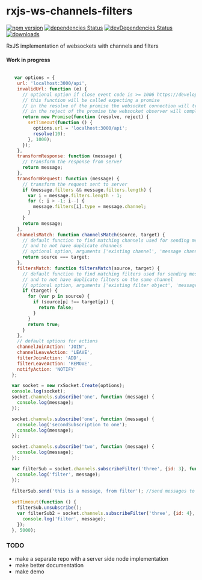 # rxjs-ws-channels-filters
[![npm version](https://badge.fury.io/js/rxjs-ws-channels-filters.svg)](https://badge.fury.io/js/rxjs-ws-channels-filters)
[![dependencies Status](https://david-dm.org/tiberiuzuld/rxjs-ws-channels-filters/status.svg)](https://david-dm.org/tiberiuzuld/rxjs-ws-channels-filters)
[![devDependencies Status](https://david-dm.org/tiberiuzuld/rxjs-ws-channels-filters/dev-status.svg)](https://david-dm.org/tiberiuzuld/rxjs-ws-channels-filters?type=dev)
[![downloads](https://img.shields.io/npm/dm/rxjs-ws-channels-filters.svg)](https://www.npmjs.com/package/rxjs-ws-channels-filters)

RxJS implementation of websockets with channels and filters

#### Work in progress

```javascript

   var options = {
    url: 'localhost:3000/api',
    invalidUrl: function (e) {
      // optional option if close event code is >= 1006 https://developer.mozilla.org/en-US/docs/Web/API/CloseEvent
      // this function will be called expecting a promise
      // in the resolve of the promise the websocket connection will try again to connect with the url from the options
      // in the reject of the promise the websocket observer will complete
      return new Promise(function (resolve, reject) {
        setTimeout(function () {
          options.url = 'localhost:3000/api';
          resolve(10);
        }, 1000);
      });
    },
    transformResponse: function (message) {
      // transform the response from server
      return message;
    },
    transformRequest: function (message) {
      // transform the request sent to server
      if (message.filters && message.filters.length) {
        var i = message.filters.length - 1;
        for (; i > -1; i--) {
          message.filters[i].type = message.channel;
        }
      }
      return message;
    },
    channelsMatch: function channelsMatch(source, target) {
      // default function to find matching channels used for sending messages to the correct channel
      // and to not have duplicate channels
      // optional option, arguments ['existing channel', 'message channel']
      return source === target;
    },
    filtersMatch: function filtersMatch(source, target) {
      // default function to find matching filters used for sending messages to the correct filter
      // and to not have duplicate filters on the same channel
      // optional option, arguments ['existing filter object', 'message filter object']
      if (target) {
        for (var p in source) {
          if (source[p] !== target[p]) {
            return false;
          }
        }
        return true;
      }
    },
    // default options for actions
    channelJoinAction: 'JOIN',
    channelLeaveAction: 'LEAVE',
    filterJoinAction: 'ADD',
    filterLeaveAction: 'REMOVE',
    notifyAction: 'NOTIFY'
  };

  var socket = new rxSocket.Create(options);
  console.log(socket);
  socket.channels.subscribe('one', function (message) {
    console.log(message);
  });

  socket.channels.subscribe('one', function (message) {
    console.log('secondSubscription to one');
    console.log(message);
  });

  socket.channels.subscribe('two', function (message) {
    console.log(message);
  });

  var filterSub = socket.channels.subscribeFilter('three', {id: 3}, function (message) {
    console.log('filter', message);
  });
  
  filterSub.send('this is a message, from filter'); //send messages to server on this channel and filter

  setTimeout(function () {
    filterSub.unsubscribe();
    var filterSub2 = socket.channels.subscribeFilter('three', {id: 4}, function (message) {
      console.log('filter', message);
    });
  }, 5000);

```

### TODO
 * make a separate repo with a server side node implementation
 * make better documentation
 * make demo
 
